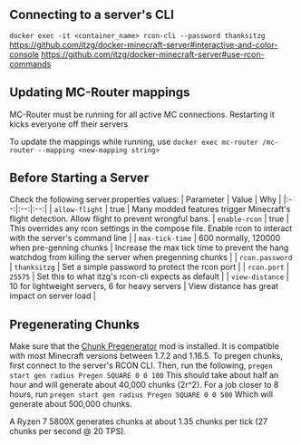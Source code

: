 ## Connecting to a server's CLI
`docker exec -it <container_name> rcon-cli --password thanksitzg`
https://github.com/itzg/docker-minecraft-server#interactive-and-color-console
https://github.com/itzg/docker-minecraft-server#use-rcon-commands

## Updating MC-Router mappings
MC-Router must be running for all active MC connections. Restarting it kicks everyone off their servers

To update the mappings while running, use `docker exec mc-router /mc-router --mapping <new-mapping string>`

## Before Starting a Server
Check the following server.properties values:
| Parameter | Value | Why |
|:--:|:--:|:--:|
| `allow-flight` | true | Many modded features trigger Minecraft's flight detection. Allow flight to prevent wrongful bans.
| `enable-rcon` | true | This overrides any rcon settings in the compose file. Enable rcon to interact with the server's command line |
| `max-tick-time` | 600 normally, 120000 when pre-genning chunks | Increase the max tick time to prevent the hang watchdog from killing the server when pregenning chunks |
| `rcon.password` | `thanksitzg` | Set a simple password to protect the rcon port |
| `rcon.port` | `25575` | Set this to what itzg's rcon-cli expects as default |
| `view-distance` | 10 for lightweight servers, 6 for heavy servers | View distance has great impact on server load |

## Pregenerating Chunks
Make sure that the [Chunk Pregenerator](https://www.curseforge.com/minecraft/mc-mods/chunkpregenerator) mod is installed. It is compatible with most Minecraft versions between 1.7.2 and 1.16.5.
To pregen chunks, first connect to the server's RCON CLI. Then, run the following, 
`pregen start gen radius Pregen SQUARE 0 0 100`
This should take about half an hour and will generate about 40,000 chunks (2r^2). 
For a job closer to 8 hours, run
`pregen start gen radius Pregen SQUARE 0 0 500`
Which will generate about 500,000 chunks.

A Ryzen 7 5800X generates chunks at about 1.35 chunks per tick (27 chunks per second @ 20 TPS).